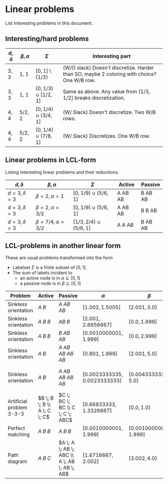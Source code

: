 # Linear problems

List interesting problems in this document.



## Interesting/hard problems

$`d, \delta`$ | $`\beta, \alpha`$ | $`\Sigma`$ | Interesting part
--------| -------|---------|--------------------
3, 3 | 1, 1 | $`[0,1]\setminus \{1/3\}`$ | (W/O slack) Doesn't discretize. Harder than SO, maybe 2 coloring with choice? One W/B row.
3, 3 | 1, 1 | $`[0, 1/3) \cup [1/2, 1]`$ | Same as above. Any value from $`(1/3, 1/2]`$ breaks discretization.
4, 4 | 5/2, 2 | $`[0, 1/4) \cup (3/4, 1] `$  | (W/ Slack) Doesn't discretize. Two W/B rows. 
4, 4 | 5/2, 2 | $`[0, 1/4) \cup (7/8, 1] `$  | (W/ Slack) Discretizes. One W/B row. 






## Linear problems in LCL-form

Listing interesting linear problems and their reductions.

$d, \delta$ | $\beta, \alpha$ | $\Sigma$ | Active | Passive
--------| -------|---------|----------|----------
$d = 3, \delta = 3$ | $\beta = 2, \alpha = 1$ | $[0, 1/9) \cup (5/6, 1]$ | A AB AB  | B AB AB
$d = 3, \delta = 3$ | $\beta = 2, \alpha = 3/2$ | $[0, 1/9) \cup (5/6, 1]$ | A AB AB  | B B AB
$d = 3, \delta = 3$ | $\beta = 7/4, \alpha = 3/2$ | $[1/3, 2/4) \cup (5/6, 1]$ | A A AB | B AB AB








## LCL-problems in another linear form

These are usual problems transformed into the form
- Labelset $\Sigma$ is a finite subset of $[0,1]$.
- The sum of labels incident to
  - an active node is in $\alpha \subseteq [0,1]$
  - a passive node is in $\beta \subseteq [0,1]$


Problem | Active | Passive | $\alpha$ | $\beta$ | Labels
--------| -------|---------|----------|----------|-------
Sinkless orientation | $A \; B$ | $A \; AB \; AB$ | $[1.002, 1.5005]$ | $[2.001, 3.0]$ | $A: 1.0, B: 0.5005$
Sinkless orientation | $A \; B \; B$ | $AB \; B$ | $[2.001, 2.6656667]$ | $[0.0, 1.999]$ | $A: 1.0, B: 0.66666667$
Sinkless orientation | $A \; B \; B$ | $B \; AB \; AB$ | $[0.0010000001, 1.999]$ | $[0.0, 2.999]$ | $A: 1.0, B: 0.0$
Sinkless orientation | $A \; B$ | $A \; AB \; AB \; AB \; AB$ | $[0.801, 1.999]$ | $[2.001, 5.0]$ | $A: 1.0, B: 0.4$
Sinkless orientation | $A \; B$ | $A \; AB \; AB \; AB \; AB$ | $[0.0023333335, 0.0023333333]$ | $[0.0043333334, 5.0]$ | $A: 0.0016666667, B: 0.00066666667$
Artificial problem 3-3-3 | $B \; B \; B \\ A \; C \; C$ | $C \; BC \; BC \\ C \; C \; ABC$ | $[0.66833333, 1.3326667]$ | $[0.0, 1.0]$ | $A: 1.0, B: 0.33366667, C: 0.0$
Perfect matching | $A \; B \; B$ | $A \; B \; B$ | $[0.0010000001, 1.999]$ | $[0.0010000001, 1.999]$ | $A: 1.0, B: 0.0$
Path diagram | $A \; B \; C$ | $A \; A \; AB \; ABC \\ A \; AB \; AB \; AB$ | $[1.6716667, 2.002]$ | $[3.002, 4.0]$ | $A: 1.0, B: 0.66766667, C: 0.33433333$








